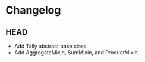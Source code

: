 # Changelog

## HEAD
- Add Tally abstract base class.
- Add AggregateMixin, SumMixin, and ProductMixin.
